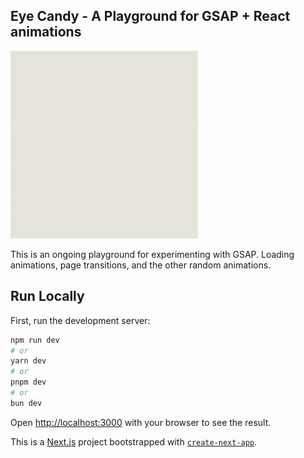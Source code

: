 ## Eye Candy - A Playground for GSAP + React animations

![Custom Loading Animation Example](https://github.com/josiah-brown/eye-candy/blob/main/public/loading-animation-1.gif)

This is an ongoing playground for experimenting with GSAP. Loading animations, page transitions, and the other random animations.

## Run Locally

First, run the development server:

```bash
npm run dev
# or
yarn dev
# or
pnpm dev
# or
bun dev
```

Open [http://localhost:3000](http://localhost:3000) with your browser to see the result.


This is a [Next.js](https://nextjs.org/) project bootstrapped with [`create-next-app`](https://github.com/vercel/next.js/tree/canary/packages/create-next-app).
